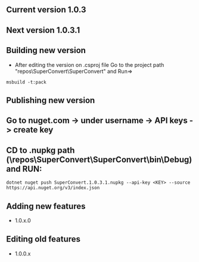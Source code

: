 ﻿## Current version 1.0.3
## Next version 1.0.3.1

## Building new version
 - After editing the version on .csproj file Go to the project path "repos\SuperConvert\SuperConvert" and Run=>

``` 
msbuild -t:pack 
```

## Publishing new version 
## Go to nuget.com -> under username -> API keys -> create key
## CD to .nupkg path (\repos\SuperConvert\SuperConvert\bin\Debug\) and RUN:

```
dotnet nuget push SuperConvert.1.0.3.1.nupkg --api-key <KEY> --source https://api.nuget.org/v3/index.json
```

## Adding new features 
- 1.0.x.0
## Editing old features 
- 1.0.0.x
